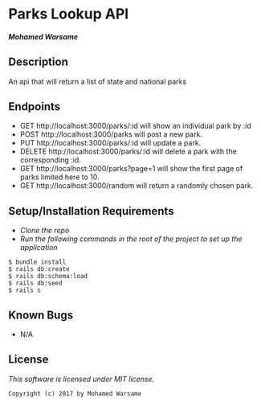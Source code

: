 # Parks Lookup API

#### _Mohamed Warsame_

## Description

An api that will return a list of state and national parks

## Endpoints

* GET http://localhost:3000/parks/:id will show an individual park by :id
* POST http://localhost:3000/parks will post a new park.
* PUT http://localhost:3000/parks/:id will update a park.
* DELETE http://localhost:3000/parks/:id will delete a park with the corresponding :id.
* GET http://localhost:3000/parks?page=1 will show the first page of parks limited here to 10.
* GET http://localhost:3000/random will return a randomly chosen park.

## Setup/Installation Requirements

* _Clone the repo_
* _Run the following commands in the root of the project to set up the application_
```
$ bundle install
$ rails db:create
$ rails db:schema:load
$ rails db:seed
$ rails s
```

## Known Bugs
* N/A

## License

*This software is licensed under MIT license.*

```
Copyright (c) 2017 by Mohamed Warsame
```
